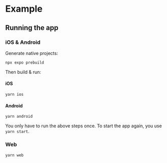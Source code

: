 # Example

## Running the app

### iOS & Android

Generate native projects:

```
npx expo prebuild
```

Then build & run:

#### iOS

```
yarn ios
```

#### Android

```
yarn android
```

You only have to run the above steps once. To start the app again, you use `yarn start`.

### Web

```
yarn web
```
